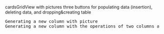 cardsGridView with pictures
three buttons for populating data (insertion), deleting data, and dropping&creating table
<pre>
Generating a new column with picture
Generating a new column with the operations of two columns and format with two decimals (mainly in cards.aspx of the generatingNewCol_n_format.zip)
</pre>
